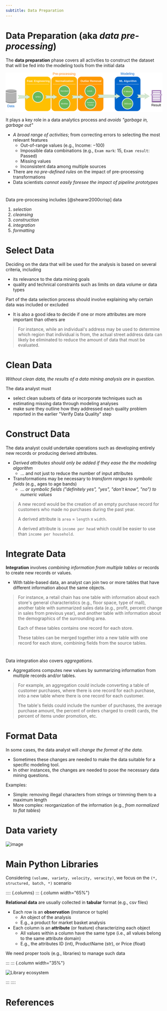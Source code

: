 ```yaml
---
subtitle: Data Preparation
---
```


# Data Preparation (aka *data pre-processing*)

The **data preparation** phase covers all activities to construct the dataset that will be fed into the modeling tools from the initial data

![Data pipeline](./img/datapreprocessing/pipeline.svg)

It plays a key role in a data analytics process and *avoids "garbage in, garbage out"*

- *A broad range of activities*; from correcting errors to selecting the most relevant features
    - Out-of-range values (e.g., Income: −100)
    - Impossible data combinations (e.g., `Exam mark`: 15, `Exam result`: Passed) 
    - Missing values
    - Inconsistent data among multiple sources
- There are *no pre-defined rules* on the impact of pre-processing transformations
- Data scientists *cannot easily foresee the impact of pipeline prototypes*

#

Data pre-processing includes [@shearer2000crisp] data 

1. *selection*
1. *cleansing*
1. *construction*
1. *integration*
1. *formatting*

# Select Data

Deciding on the data that will be used for the analysis is based on several criteria, including

- its relevance to the data mining goals
- quality and technical constraints such as limits on data volume or data types

Part of the data selection process should involve explaining why certain data was included or excluded

- It is also a good idea to decide if one or more attributes are more important than others are

> For instance, while an individual's address may be used to determine which region that individual is from, the actual street address data can likely be eliminated to reduce the amount of data that must be evaluated.

# Clean Data

*Without clean data, the results of a data mining analysis are in question.*

The data analyst must

- select clean subsets of data or incorporate techniques such as estimating missing data through modeling analyses
- make sure they outline how they addressed each quality problem reported in the earlier "Verify Data Quality" step

# Construct Data

The data analyst could undertake operations such as developing entirely new records or producing derived attributes.

- *Derived attributes should only be added if they ease the the modeling algorithm*
    - ... and not just to reduce the number of input attributes
- Transformations may be necessary to *transform ranges to symbolic fields* (e.g., ages to age bands)
    - ... *or symbolic fields ("definitely yes", "yes", "don't know", "no") to numeric values*

> A new record would be the creation of an empty purchase record for customers who made no purchases during the past year.
>
> A derived attribute is `area` = `length` x `width`.
>
> A derived attribute is `income per head` which could be easier to use than `income per household`. 

# Integrate Data

**Integration** involves *combining information from multiple tables* or records to create new records or values.

- With table-based data, an analyst can join two or more tables that have different information about the same objects.

> For instance, a retail chain has one table with information about each store's general characteristics (e.g., floor space, type of mall), another table with summarized sales data (e.g., profit, percent change in sales from previous year), and another table with information about the demographics of the surrounding area.
>
> Each of these tables contains one record for each store.
>
> These tables can be merged together into a new table with one record for each store, combining fields from the source tables.

# 

Data integration also covers *aggregations*.

- Aggregations computes new values by summarizing information from multiple records and/or tables.

> For example, an aggregation could include converting a table of customer purchases, where there is one record for each purchase, into a new table where there is one record for each customer.
>
> The table's fields could include the number of purchases, the average purchase amount, the percent of orders charged to credit cards, the percent of items under promotion, etc.

# Format Data

In some cases, the data analyst will *change the format of the data*.

- Sometimes these changes are needed to make the data suitable for a specific modeling tool.
- In other instances, the changes are needed to pose the necessary data mining questions.

Examples:

- Simple: removing illegal characters from strings or trimming them to a maximum length
- More complex: reorganization of the information (e.g., *from normalized to flat tables*)

# Data variety

![image](https://miro.medium.com/v2/resize:fit:1100/format:webp/1*YejjU_69ffDyrC0z-X9jYQ.jpeg)

# Main Python Libraries

Considering `(volume, variety, velocity, veracity)`, we focus on the `(*, structured, batch, *)` scenario

:::: {.columns}
::: {.column width="65%"}

**Relational data** are usually collected in **tabular** format (e.g., csv files)

- Each row is an **observation** (instance or tuple)
    - An object of the analysis
    - E.g., a product for market basket analysis
- Each column is an **attribute** (or feature) characterizing each object
    - All values within a column have the same type (i.e., all values belong to the same attribute domain)
    - E.g., the attributes ID (int), ProductName (str), or Price (float)
    
We need proper tools (e.g., libraries) to manage such data

:::
::: {.column width="35%"}

![Library ecosystem](https://github.com/w4bo/img-dump/assets/18005592/72869b67-6a16-4a5a-a8a4-8d8e10c2633d)

:::
::::

# References